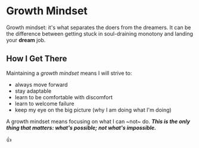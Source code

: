 # Growth Mindset

Growth mindset: it's what separates the doers from the dreamers. It can be the difference between getting stuck in soul-draining monotony and landing your **dream** job.

## How I Get There

Maintaining a *growth mindset* means I will strive to:
* always move forward
* stay adaptable
* learn to be comfortable with discomfort
* learn to welcome failure
* keep my eye on the big picture (why I am doing what I'm doing)

A growth mindset means focusing on what I can ~not~ do. ***This is the only thing that matters: what's possible; not what's impossible.***

:thumbsup:

